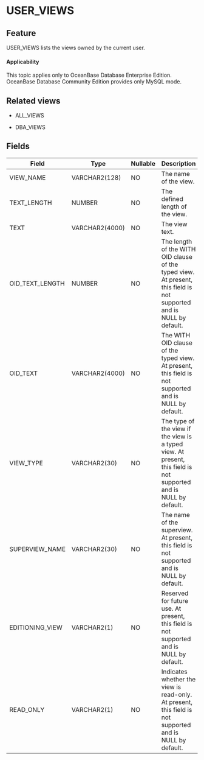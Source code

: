 USER_VIEWS
===============================

Feature
-----------

USER_VIEWS lists the views owned by the current user.

<main id="notice" >
    <h4>Applicability</h4>
    <p>This topic applies only to OceanBase Database Enterprise Edition. OceanBase Database Community Edition provides only MySQL mode. </p>
  </main>

Related views
-------------

* ALL_VIEWS

* DBA_VIEWS

Fields
-------------

| **Field** | **Type** | **Nullable** | **Description** |
|-----------------|----------------|----------------|------------------------------------------------------------|
| VIEW_NAME | VARCHAR2(128) | NO | The name of the view. |
| TEXT_LENGTH | NUMBER | NO | The defined length of the view. |
| TEXT | VARCHAR2(4000) | NO | The view text. |
| OID_TEXT_LENGTH | NUMBER | NO | The length of the WITH OID clause of the typed view. At present, this field is not supported and is NULL by default. |
| OID_TEXT | VARCHAR2(4000) | NO | The WITH OID clause of the typed view. At present, this field is not supported and is NULL by default. |
| VIEW_TYPE | VARCHAR2(30) | NO | The type of the view if the view is a typed view.  At present, this field is not supported and is NULL by default. |
| SUPERVIEW_NAME | VARCHAR2(30) | NO | The name of the superview. At present, this field is not supported and is NULL by default. |
| EDITIONING_VIEW | VARCHAR2(1) | NO | Reserved for future use. At present, this field is not supported and is NULL by default. |
| READ_ONLY | VARCHAR2(1) | NO | Indicates whether the view is read-only. At present, this field is not supported and is NULL by default. |
